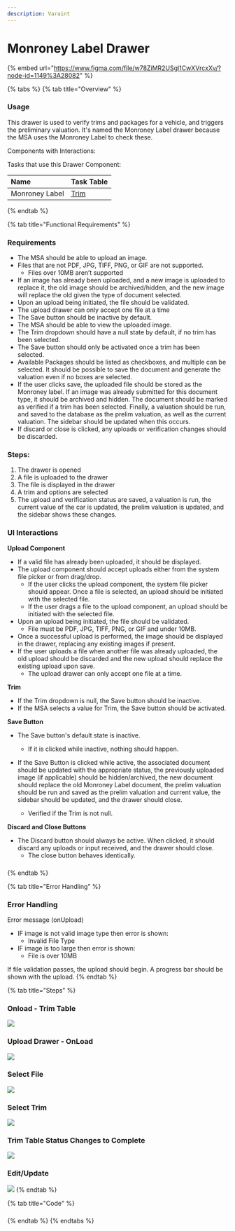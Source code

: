 ```yaml
---
description: Varaint
---
```


# Monroney Label Drawer

{% embed url="https://www.figma.com/file/w78ZiMR2USgl1CwXVrcxXv/?node-id=1149%3A28082" %}

{% tabs %}
{% tab title="Overview" %}
### Usage

This drawer is used to verify trims and packages for a vehicle, and triggers the preliminary valuation. It's named the Monroney Label drawer because the MSA uses the Monroney Label to check these.

Components with Interactions: 

Tasks that use this Drawer Component:

| Name | Task Table |
| :--- | :--- |
| Monroney Label | [Trim](../table-templates/task-table-templates/trim.md) |
{% endtab %}

{% tab title="Functional Requirements" %}
### Requirements

* The MSA should be able to upload an image.
* Files that are not PDF, JPG, TIFF, PNG, or GIF are not supported.
  * Files over 10MB aren’t supported
* If an image has already been uploaded, and a new image is uploaded to replace it, the old image should be archived/hidden, and the new image will replace the old given the type of document selected.
* Upon an upload being initiated, the file should be validated.
* The upload drawer can only accept one file at a time
* The Save button should be inactive by default.
* The MSA should be able to view the uploaded image.
* The Trim dropdown should have a null state by default, if no trim has been selected.
* The Save button should only be activated once a trim has been selected.
* Available Packages should be listed as checkboxes, and multiple can be selected. It should be possible to save the document and generate the valuation even if no boxes are selected.
* If the user clicks save, the uploaded file should be stored as the Monroney label. If an image was already submitted for this document type, it should be archived and hidden. The document should be marked as verified if a trim has been selected. Finally, a valuation should be run, and saved to the database as the prelim valuation, as well as the current valuation. The sidebar should be updated when this occurs.
* If discard or close is clicked, any uploads or verification changes should be discarded.

### **Steps:**

1. The drawer is opened
2. A file is uploaded to the drawer
3. The file is displayed in the drawer
4. A trim and options are selected
5. The upload and verification status are saved, a valuation is run, the current value of the car is updated, the prelim valuation is updated, and the sidebar shows these changes.



### UI Interactions

**Upload Component**

* If a valid file has already been uploaded, it should be displayed.
* The upload component should accept uploads either from the system file picker or from drag/drop.
  * If the user clicks the upload component, the system file picker should appear. Once a file is selected, an upload should be initiated with the selected file.
  * If the user drags a file to the upload component, an upload should be initiated with the selected file.
* Upon an upload being initiated, the file should be validated.
  * File must be PDF, JPG, TIFF, PNG, or GIF and under 10MB.
* Once a successful upload is performed, the image should be displayed in the drawer, replacing any existing images if present.
* If the user uploads a file when another file was already uploaded, the old upload should be discarded and the new upload should replace the existing upload upon save.
  * The upload drawer can only accept one file at a time.

**Trim**

* If the Trim dropdown is null, the Save button should be inactive.
* If the MSA selects a value for Trim, the Save button should be activated.

**Save Button**

* The Save button's default state is inactive.
  * If it is clicked while inactive, nothing should happen.
* If the Save Button is clicked while active, the associated document should be updated with the appropriate status, the previously uploaded image \(if applicable\) should be hidden/archived, the new document should replace the old Monroney Label document, the prelim valuation should be run and saved as the prelim valuation and current value, the sidebar should be updated, and the drawer should close.

  * Verified if the Trim is not null.

**Discard and Close Buttons**

* The Discard button should always be active. When clicked, it should discard any uploads or input received, and the drawer should close.
  * The close button behaves identically.

### 
{% endtab %}

{% tab title="Error Handling" %}
### Error Handling

Error message \(onUpload\)

* IF image is not valid image type then error is shown:
  * Invalid File Type
* IF image is too large then error is shown:
  * File is over 10MB

If file validation passes, the upload should begin. A progress bar should be shown with the upload.
{% endtab %}

{% tab title="Steps" %}
### Onload - Trim Table

![](../../.gitbook/assets/trim-verification.png)

### Upload Drawer - OnLoad

![](../../.gitbook/assets/side-drawer-upload-maroney-label-drawer%20%282%29.png)



### Select File

![](../../.gitbook/assets/upload-file.png)

### Select Trim

![](../../.gitbook/assets/side-drawer-upload-maroney-label-drawer-complete%20%281%29.png)

### Trim Table Status Changes to Complete

![](../../.gitbook/assets/trim-verification-component-896px.png)

### Edit/Update

![](../../.gitbook/assets/side-drawer-upload-maroney-label-drawer-complete%20%281%29.png)
{% endtab %}

{% tab title="Code" %}
### 
{% endtab %}
{% endtabs %}













